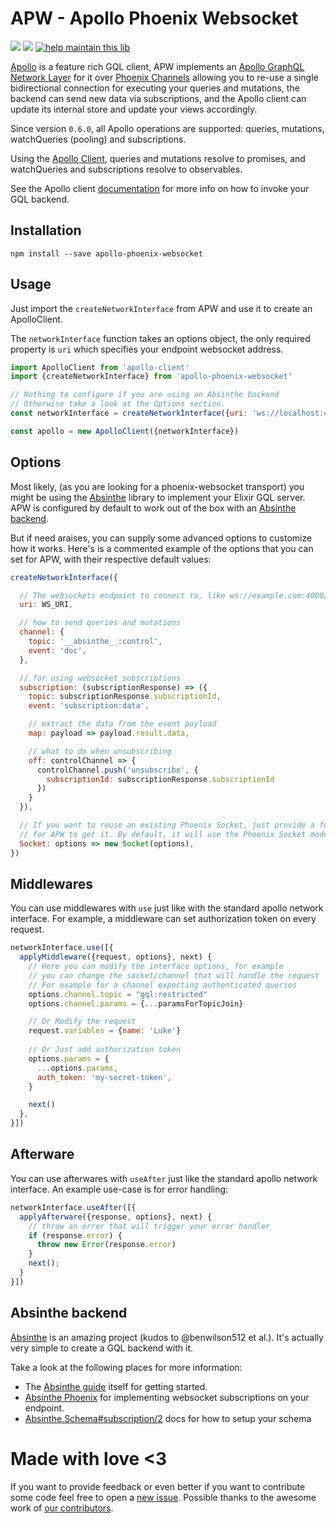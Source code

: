 # APW - Apollo Phoenix Websocket

<a href="https://www.npmjs.com/package/apollo-phoenix-websocket"><img src="https://img.shields.io/npm/v/apollo-phoenix-websocket.svg"></a>
<a href="https://travis-ci.org/vic/apollo-phoenix-websocket"><img src="https://travis-ci.org/vic/apollo-phoenix-websocket.svg"></a>
[![help maintain this lib](https://img.shields.io/badge/looking%20for%20maintainer-DM%20%40vborja-663399.svg)](https://twitter.com/vborja)


[Apollo] is a feature rich GQL client, APW implements an [Apollo GraphQL Network Layer] for it over [Phoenix Channels] allowing you to re-use a single bidirectional connection for executing your queries and mutations, the backend can send new data via subscriptions, and the Apollo client can update its internal store and update your views accordingly.

Since version `0.6.0`, all Apollo operations are supported: queries, mutations, watchQueries (pooling) and
subscriptions.

Using the [Apollo Client], queries and mutations resolve to promises, and watchQueries and
subscriptions resolve to observables.

See the Apollo client [documentation][Apollo Client] for more info on how to invoke your GQL backend.


## Installation

```shell
npm install --save apollo-phoenix-websocket
```

## Usage

Just import the `createNetworkInterface` from APW and use it to create an ApolloClient.

The `networkInterface` function takes an options object, the only required
property is `uri` which specifies your endpoint websocket address.

```javascript
import ApolloClient from 'apollo-client'
import {createNetworkInterface} from 'apollo-phoenix-websocket'

// Nothing to configure if you are using an Absinthe backend
// Otherwise take a look at the Options section.
const networkInterface = createNetworkInterface({uri: 'ws://localhost:4000/socket'})

const apollo = new ApolloClient({networkInterface})
```

## Options

Most likely, (as you are looking for a phoenix-websocket transport) you might be using
the [Absinthe] library to implement your Elixir GQL server. APW is configured by default
to work out of the box with an [Absinthe backend](#absinthe-backend).

But if need araises, you can supply some advanced options to customize how it works.
Here's is a commented example of the options that you can set for APW, with
their respective default values:


```javascript
createNetworkInterface({

  // The websockets endpoint to connect to, like ws://example.com:4000/socket
  uri: WS_URI,

  // how to send queries and mutations
  channel: {
    topic: '__absinthe__:control',
    event: 'doc',
  },

  // for using websocket subscriptions
  subscription: (subscriptionResponse) => ({
    topic: subscriptionResponse.subscriptionId,
    event: 'subscription:data',

    // extract the data from the event payload
    map: payload => payload.result.data,

    // what to do when unsubscribing
    off: controlChannel => {
      controlChannel.push('unsubscribe', {
        subscriptionId: subscriptionResponse.subscriptionId
      })
    }
  }),

  // If you want to reuse an existing Phoenix Socket, just provide a function
  // for APW to get it. By default, it will use the Phoenix Socket module.
  Socket: options => new Socket(options),
})
```

## Middlewares

You can use middlewares with `use` just like with
the standard apollo network interface. For example, a middleware can set authorization token on every request.

```javascript
networkInterface.use([{
  applyMiddleware({request, options}, next) {
    // Here you can modify the interface options, for example
    // you can change the socket/channel that will handle the request
    // For example for a channel expecting authenticated queries
    options.channel.topic = "gql:restricted"
    options.channel.params = {...paramsForTopicJoin}

    // Or Modify the request
    request.variables = {name: 'Luke'}
    
    // Or Just add authorization token
    options.params = {
      ...options.params,
      auth_token: 'my-secret-token',
    }

    next()
  },
}])
```

## Afterware

You can use afterwares with `useAfter` just like the standard
apollo network interface. An example use-case is for error handling:

```javascript
networkInterface.useAfter([{
  applyAfterware({response, options}, next) {
    // throw an error that will trigger your error handler
    if (response.error) {
      throw new Error(response.error)
    }
    next();
  }
}])
```

## Absinthe backend

[Absinthe] is an amazing project (kudos to @benwilson512 et al.). It's actually very
simple to create a GQL backend with it.

Take a look at the following places for more information:

- The [Absinthe guide][Absinthe] itself for getting started.
- [Absinthe Phoenix] for implementing websocket subscriptions on your endpoint.
- [Absinthe.Schema#subscription/2][Absinthe Subscription] docs for how to setup your schema



# Made with love <3

If you want to provide feedback or even better if you want to contribute some code feel free to open a [new issue].
Possible thanks to the awesome work of [our contributors].


[Apollo]: http://dev.apollodata.com/
[Apollo Client]: http://dev.apollodata.com/core/apollo-client-api.html
[Apollo GraphQL Network Layer]: http://dev.apollodata.com/core/network.html
[Phoenix Channels]: http://www.phoenixframework.org/docs/channels
[Absinthe]: http://absinthe-graphql.org/
[new issue]: https://github.com/vic/apollo-phoenix-websocket/issues
[our contributors]: https://github.com/vic/apollo-phoenix-websocket/graphs/contributors
[Absinthe Phoenix]: https://github.com/absinthe-graphql/absinthe_phoenix
[Absinthe Subscription]: https://hexdocs.pm/absinthe/1.4.0-beta.1/Absinthe.Schema.html#subscription/2
